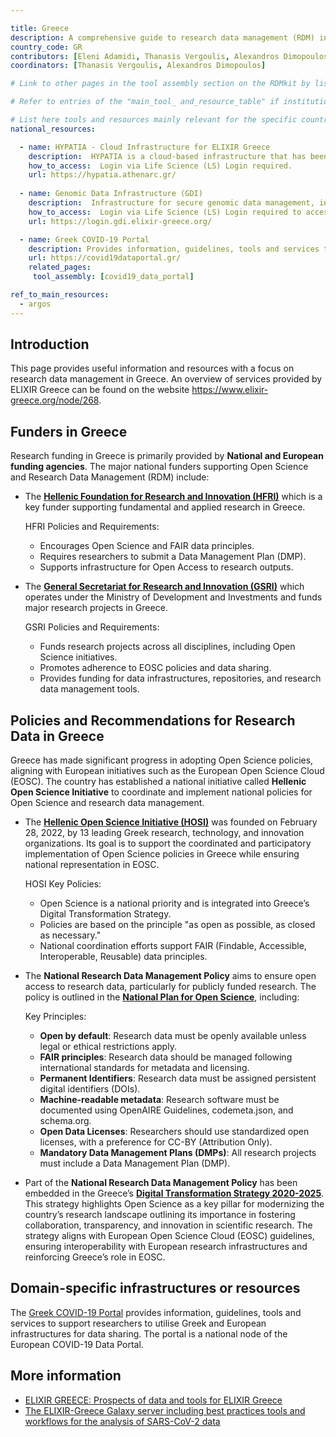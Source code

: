 ```yaml
---

title: Greece
description: A comprehensive guide to research data management (RDM) in Greece, featuring tools, resources, and services tailored for the life sciences community.
country_code: GR
contributors: [Eleni Adamidi, Thanasis Vergoulis, Alexandros Dimopoulos]
coordinators: [Thanasis Vergoulis, Alexandros Dimopoulos]

# Link to other pages in the tool assembly section on the RDMkit by listing the page_id 

# Refer to entries of the "main_tool_ and_resource_table" if institutions, organizations and projects from the country contribute to the development of international tools and resources. 

# List here tools and resources mainly relevant for the specific country
national_resources: 

  - name: HYPATIA - Cloud Infrastructure for ELIXIR Greece
    description:  HYPATIA is a cloud-based infrastructure that has been developed to support the computational needs of the ELIXIR Greece community and the wider life sciences community including researchers and institutions in Greece and internationally.
    how_to_access:  Login via Life Science (LS) Login required.
    url: https://hypatia.athenarc.gr/
    
  - name: Genomic Data Infrastructure (GDI)
    description:  Infrastructure for secure genomic data management, including storage, discovery, access, and reception.
    how_to_access:  Login via Life Science (LS) Login required to access ELIXIR-Greece GDI Portal.
    url: https://login.gdi.elixir-greece.org/

  - name: Greek COVID-19 Portal
    description: Provides information, guidelines, tools and services to support researchers to utilise Greek and European infrastructures for data sharing. The portal is a national node of the European COVID-19 Data Portal.
    url: https://covid19dataportal.gr/
    related_pages:
     tool_assembly: [covid19_data_portal]

ref_to_main_resources:
  - argos
---
```


## Introduction 
This page provides useful information and resources with a focus on research data management in Greece. An overview of services provided by ELIXIR Greece can be found on the website https://www.elixir-greece.org/node/268.

<!---## Funders--->

<!---## Regulations--->
<!--- Ethical and legal regulations in the country, committees, etc. --->

## Funders in Greece
Research funding in Greece is primarily provided by **National and European funding agencies**. The major national funders supporting Open Science and Research Data Management (RDM) include:

- The **[Hellenic Foundation for Research and Innovation (HFRI)](https://www.elidek.gr/)** which is a key funder supporting fundamental and applied research in Greece. 

  HFRI Policies and Requirements:
  - Encourages Open Science and FAIR data principles.
  - Requires researchers to submit a Data Management Plan (DMP).
  - Supports infrastructure for Open Access to research outputs.

- The **[General Secretariat for Research and Innovation (GSRI)](https://gsri.gov.gr/)** which operates under the Ministry of Development and Investments and funds major research projects in Greece. 

  GSRI Policies and Requirements:
  - Funds research projects across all disciplines, including Open Science initiatives.
  - Promotes adherence to EOSC policies and data sharing.
  - Provides funding for data infrastructures, repositories, and research data management tools.

## Policies and Recommendations for Research Data in Greece

Greece has made significant progress in adopting Open Science policies, aligning with European initiatives such as the European Open Science Cloud (EOSC). The country has established a national initiative called **Hellenic Open Science Initiative** to coordinate and implement national policies for Open Science and research data management.

- The **[Hellenic Open Science Initiative (HOSI)](https://www.hellenicopenscience.gr/en/welcome-to-os-greece/about-hosi)** was founded on February 28, 2022, by 13 leading Greek research, technology, and innovation organizations. Its goal is to support the coordinated and participatory implementation of Open Science policies in Greece while ensuring national representation in EOSC.

  HOSI Key Policies:
   - Open Science is a national priority and is integrated into Greece’s Digital Transformation Strategy.
   - Policies are based on the principle "as open as possible, as closed as necessary."
   - National coordination efforts support FAIR (Findable, Accessible, Interoperable, Reusable) data principles.

- The **National Research Data Management Policy** aims to ensure open access to research data, particularly for publicly funded research. The policy is outlined in the **[National Plan for Open Science](https://zenodo.org/records/3908953#.Ye7gdepBw2w)**, including:

  Key Principles:
   - **Open by default**: Research data must be openly available unless legal or ethical restrictions apply.
   - **FAIR principles**: Research data should be managed following international standards for metadata and licensing.
   - **Permanent Identifiers**: Research data must be assigned persistent digital identifiers (DOIs).
   - **Machine-readable metadata**: Research software must be documented using OpenAIRE Guidelines, codemeta.json, and schema.org.
   - **Open Data Licenses**: Researchers should use standardized open licenses, with a preference for CC-BY (Attribution Only).
   - **Mandatory Data Management Plans (DMPs)**: All research projects must include a Data Management Plan (DMP).

- Part of the **National Research Data Management Policy** has been embedded in the Greece’s **[Digital Transformation Strategy 2020-2025](https://digitalstrategy.gov.gr/vivlos_pdf)**. This strategy highlights Open Science as a key pillar for modernizing the country’s research landscape outlining its importance in fostering collaboration, transparency, and innovation in scientific research. The strategy aligns with European Open Science Cloud (EOSC) guidelines, ensuring interoperability with European research infrastructures and reinforcing Greece’s role in EOSC.  

## Domain-specific infrastructures or resources 
The [Greek COVID-19 Portal](https://covid19dataportal.gr/) provides information, guidelines, tools and services to support researchers to utilise Greek and European infrastructures for data sharing. The portal is a national node of the European COVID-19 Data Portal.


## More information
- [ELIXIR GREECE: Prospects of data and tools for ELIXIR Greece](https://zenodo.org/records/4043630#.ZACFtE_Nx60)
- [The ELIXIR-Greece Galaxy server including best practices tools and workflows for the analysis of SARS-CoV-2 data](https://zenodo.org/records/4042834#.ZACFUk9vD9M)

